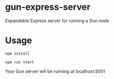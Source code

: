 # gun-express-server
Expandable Express server for running a Gun node

# Usage
```
npm install
```
```
npm run start
```
Your Gun server will be running at localhost:5001
